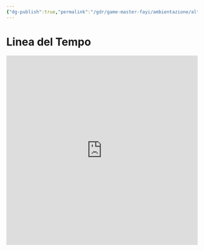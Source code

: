 ```yaml
---
{"dg-publish":true,"permalink":"/gdr/game-master-fayi/ambientazione/altro/timeline/"}
---
```



# Linea del Tempo



<iframe 
		src='https://cdn.knightlab.com/libs/timeline3/latest/embed/index.html?source=1s3FjUAnv9AiAP_ee02yh64LPiiKcbZJFO8f5Wo4hJ70&font=Default&lang=it&start_at_end=true&timenav_position=bottom&initial_zoom=2&start_at_slide=1&height=500&duration=500' 
		width='100%' 
		height='500' 
		webkitallowfullscreen mozallowfullscreen allowfullscreen frameborder='0'>
</iframe>